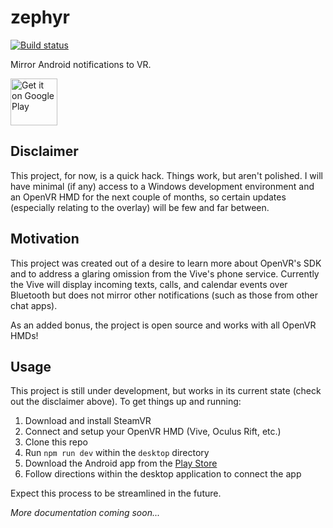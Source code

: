 # zephyr

[![Build status](https://ci.appveyor.com/api/projects/status/n8cwsdbepynkqe4i?svg=true)](https://ci.appveyor.com/project/ThomasGaubert/openvr-notifications)

Mirror Android notifications to VR.

[<img alt="Get it on Google Play" height="75px" src="https://play.google.com/intl/en_us/badges/images/generic/en_badge_web_generic.png" />](https://play.google.com/store/apps/details?id=com.texasgamer.zephyr)
 
## Disclaimer
This project, for now, is a quick hack. Things work, but aren't polished.
I will have minimal (if any) access to a Windows development environment 
and an OpenVR HMD for the next couple of months, so certain updates 
(especially relating to the overlay) will be few and far between.

## Motivation
This project was created out of a desire to learn more about OpenVR's SDK
and to address a glaring omission from the Vive's phone service. Currently
the Vive will display incoming texts, calls, and calendar events over Bluetooth
but does not mirror other notifications (such as those from other chat apps).

As an added bonus, the project is open source and works with all OpenVR HMDs!

## Usage
This project is still under development, but works in its current state (check out
the disclaimer above). To get things up and running:

 1. Download and install SteamVR
 2. Connect and setup your OpenVR HMD (Vive, Oculus Rift, etc.)
 3. Clone this repo
 4. Run `npm run dev` within the `desktop` directory
 5. Download the Android app from the [Play Store](https://play.google.com/store/apps/details?id=com.texasgamer.zephyr)
 6. Follow directions within the desktop application to connect the app

Expect this process to be streamlined in the future.

*More documentation coming soon...*
